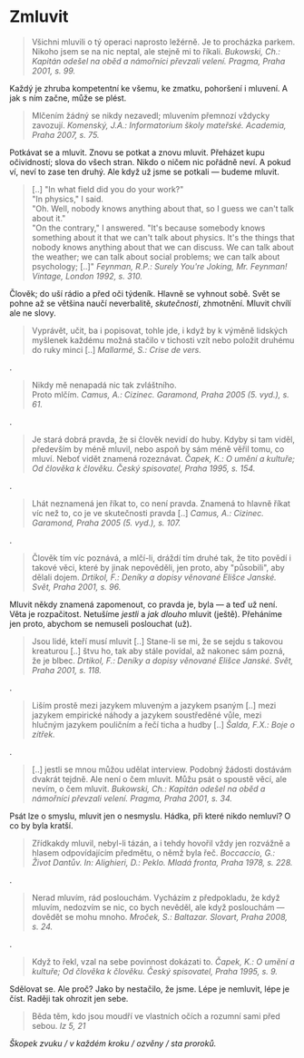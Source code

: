 Zmluvit
=======

> Všichni mluvili o tý operaci naprosto ležérně.
> Je to procházka parkem. Nikoho jsem se na nic
> neptal, ale stejně mi to říkali.
> *Bukowski, Ch.: Kapitán odešel na oběd a námořníci převzali velení. Pragma, Praha 2001, s. 99.*

Každý je zhruba kompetentní ke všemu, ke zmatku,
pohoršení i mluvení. A jak s ním začne, může se plést.

> Mlčením žádný se nikdy nezavedl;
> mluvením přemnozí vždycky zavozují.
> *Komenský, J.A.: Informatorium školy mateřské. Academia, Praha 2007, s. 75.*

Potkávat se a mluvit. Znovu se potkat a znovu
mluvit. Přeházet kupu očividností;
slova do všech stran. Nikdo o ničem nic
pořádně neví. A pokud ví, neví to zase ten druhý.
Ale když už jsme se potkali — budeme mluvit.

> [..] "In what field did you do your work?"  
> "In physics," I said.  
> "Oh. Well, nobody knows anything about that,
> so I guess we can't talk about it."  
> "On the contrary," I answered. "It's because
> somebody knows something about it that we can't
> talk about physics. It's the things that nobody
> knows anything about that we can discuss. We can
> talk about the weather; we can talk about social
> problems; we can talk about psychology; [..]"
> *Feynman, R.P.: Surely You're Joking, Mr. Feynman! Vintage, London 1992, s. 310.*

Člověk; do uší rádio a před oči týdeník.
Hlavně se vyhnout sobě. Svět se pohne až
se většina naučí neverbalitě,
*skutečnosti*, zhmotnění.
Mluvit chvílí ale ne slovy.

> Vyprávět, učit, ba i popisovat, tohle jde,
> i když by k výměně lidských myšlenek každému
> možná stačilo v tichosti vzít nebo položit
> druhému do ruky minci [..]
> *Mallarmé, S.: Crise de vers.*

.

> Nikdy mě nenapadá nic tak zvláštního.  
> Proto mlčím.
> *Camus, A.: Cizinec. Garamond, Praha 2005 (5. vyd.), s. 61.*

.

> Je stará dobrá pravda, že si člověk nevidí do huby.
> Kdyby si tam viděl, především by méně mluvil, nebo
> aspoň by sám méně věřil tomu, co mluví. Neboť vidět
> znamená rozeznávat.
> *Čapek, K.: O umění a kultuře; Od člověka k člověku. Český spisovatel, Praha 1995, s. 154.*

.

> Lhát neznamená jen říkat to, co není pravda.
> Znamená to hlavně říkat víc než to, co je ve
> skutečnosti pravda [..]
> *Camus, A.: Cizinec. Garamond, Praha 2005 (5. vyd.), s. 107.*

.

> Člověk tím víc poznává, a mlčí-li, dráždí tím
> druhé tak, že tito povědí i takové věci, které
> by jinak nepověděli, jen proto, aby "působili",
> aby dělali dojem.
> *Drtikol, F.: Deníky a dopisy věnované Elišce Janské. Svět, Praha 2001, s. 96.*

Mluvit někdy znamená zapomenout, co pravda je,
byla — a teď už není. Věta je rozpačitost. Netušíme
*jestli* a *jak dlouho* mluvit (ještě).
Přeháníme jen proto, abychom se nemuseli poslouchat (už).

> Jsou lidé, kteří musí mluvit [..] Stane-li se mi,
> že se sejdu s takovou kreaturou [..] štvu ho, tak
> aby stále povídal, až nakonec sám pozná, že je
> blbec.
> *Drtikol, F.: Deníky a dopisy věnované Elišce Janské. Svět, Praha 2001, s. 118.*

.

> Liším prostě mezi jazykem mluveným a jazykem psaným [..]
> mezi jazykem empirické náhody a jazykem soustředěné vůle,
> mezi hlučným jazykem pouličním a řečí ticha a hudby [..]
> *Šalda, F.X.: Boje o zítřek.*

.

> [..] jestli se mnou můžou udělat interview.
> Podobný žádosti dostávám dvakrát tejdně.
> Ale není o čem mluvit. Můžu psát o spoustě
> věcí, ale nevím, o čem mluvit.
> *Bukowski, Ch.: Kapitán odešel na oběd a námořníci převzali velení. Pragma, Praha 2001, s. 34.*

Psát lze o smyslu, mluvit jen o nesmyslu.
Hádka, při které nikdo nemluví? O co by byla kratší.

> Zřídkakdy mluvil, nebyl-li tázán, a i tehdy
> hovořil vždy jen rozvážně a hlasem odpovídajícím
> předmětu, o němž byla řeč.
> *Boccaccio, G.: Život Dantův. In: Alighieri, D.: Peklo. Mladá fronta, Praha 1978, s. 228.*

.

> Nerad mluvím, rád poslouchám. Vycházím
> z předpokladu, že když mluvím, nedozvím
> se nic, co bych nevěděl, ale když poslouchám —
> dovědět se mohu mnoho.
> *Mroček, S.: Baltazar. Slovart, Praha 2008, s. 24.*

.

> Když to řekl, vzal na sebe povinnost dokázati to.
> *Čapek, K.: O umění a kultuře; Od člověka k člověku. Český spisovatel, Praha 1995, s. 9.*

Sdělovat se. Ale proč? Jako by nestačilo, že jsme.
Lépe je nemluvit, lépe je číst.
Raději tak ohrozit jen sebe.

> Běda těm, kdo jsou moudří ve vlastních
> očích a rozumní sami před sebou.
> *Iz 5, 21*


*Škopek zvuku / v každém kroku / ozvěny / sta proroků.*



